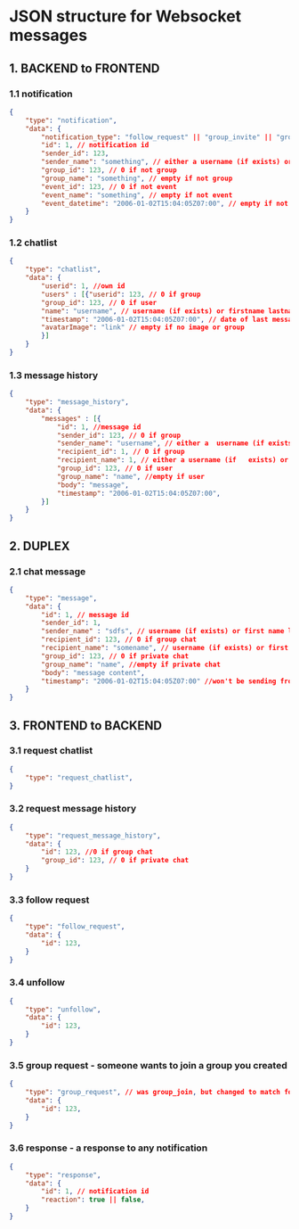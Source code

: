 # JSON structure for Websocket messages

## 1. BACKEND to FRONTEND

### 1.1 notification
```JSON
{
    "type": "notification",
    "data": {
        "notification_type": "follow_request" || "group_invite" || "group_request" || "event_invite",
        "id": 1, // notification id
        "sender_id": 123,
        "sender_name": "something", // either a username (if exists) or firstname and lastname
        "group_id": 123, // 0 if not group
        "group_name": "something", // empty if not group
        "event_id": 123, // 0 if not event
        "event_name": "something", // empty if not event
        "event_datetime": "2006-01-02T15:04:05Z07:00", // empty if not event
    }
}
```

### 1.2 chatlist

```JSON
{
    "type": "chatlist",
    "data": {
        "userid": 1, //own id
        "users" : [{"userid": 123, // 0 if group
        "group_id": 123, // 0 if user
        "name": "username", // username (if exists) or firstname lastname || group name if group
        "timestamp": "2006-01-02T15:04:05Z07:00", // date of last message in the chat if any, might use it to sort chats by last message
        "avatarImage": "link" // empty if no image or group
        }]
    }
}
```

### 1.3 message history

```JSON
{
    "type": "message_history",
    "data": {
        "messages" : [{
            "id": 1, //message id
            "sender_id": 123, // 0 if group
            "sender_name": "username", // either a  username (if exists) or firstname and lastname
            "recipient_id": 1, // 0 if group
            "recipient_name": 1, // either a username (if   exists) or firstname and lastname && empty if     group
            "group_id": 123, // 0 if user
            "group_name": "name", //empty if user
            "body": "message",
            "timestamp": "2006-01-02T15:04:05Z07:00",
        }]
    }
}
```

## 2. DUPLEX

### 2.1 chat message

```JSON
{
    "type": "message",
    "data": {
        "id": 1, // message id
        "sender_id": 1,
        "sender_name" : "sdfs", // username (if exists) or first name last name
        "recipient_id": 123, // 0 if group chat
        "recipient_name": "somename", // username (if exists) or first name last name
        "group_id": 123, // 0 if private chat
        "group_name": "name", //empty if private chat
        "body": "message content",
        "timestamp": "2006-01-02T15:04:05Z07:00" //won't be sending from frontend, but still need to receive it
    }
}
```

## 3. FRONTEND to BACKEND

### 3.1 request chatlist

```JSON
{
    "type": "request_chatlist",
}
```

### 3.2 request message history

```JSON
{
    "type": "request_message_history",
    "data": {
        "id": 123, //0 if group chat
        "group_id": 123, // 0 if private chat
    }
}
```

### 3.3 follow request

```JSON
{
    "type": "follow_request",
    "data": {
        "id": 123,
    }
}
```

### 3.4 unfollow

```JSON
{
    "type": "unfollow",
    "data": {
        "id": 123,
    }
}
```

### 3.5 group request - someone wants to join a group you created

```JSON
{
    "type": "group_request", // was group_join, but changed to match follow_request
    "data": {
        "id": 123,
    }
}
```

### 3.6 response - a response to any notification

```JSON
{
    "type": "response",
    "data": {
        "id": 1, // notification id
        "reaction": true || false,
    }
}
```
